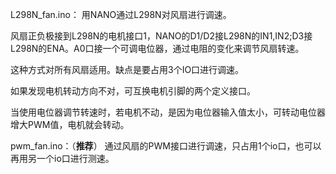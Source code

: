 L298N_fan.ino：
  用NANO通过L298N对风扇进行调速。
  
  风扇正负极接到L298N的电机接口1，NANO的D1/D2接L298N的IN1,IN2;D3接L298N的ENA。A0口接一个可调电位器，通过电阻的变化来调节风扇转速。
  
  这种方式对所有风扇适用。缺点是要占用3个IO口进行调速。
  
  如果发现电机转动方向不对，可互换电机引脚的两个定义接口。
  
  当使用电位器调节转速时，若电机不动，是因为电位器输入值太小，可转动电位器增大PWM值，电机就会转动。

pwm_fan.ino：（<b>推荐</b>）
  通过风扇的PWM接口进行调速，只占用1个io口，也可以再用另一个io口进行测速。   
